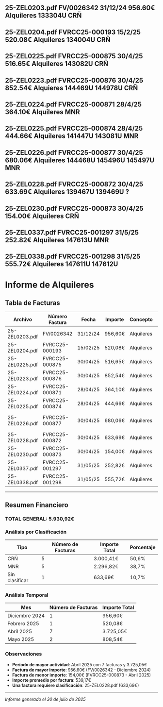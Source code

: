 <!--"C:\Users\jesus\Downloads\UTE SSEE ZARAGOZA TERUEL\[093_RESIDUOS]\[093_RESIDUOS][Reciclarte] Provisional\[RECICLARTE][FACTURAS] mail Pilar 30jul\reciclarte\25-ZEL0223.pdf"
"C:\Users\jesus\Downloads\UTE SSEE ZARAGOZA TERUEL\[093_RESIDUOS]\[093_RESIDUOS][Reciclarte] Provisional\[RECICLARTE][FACTURAS] mail Pilar 30jul\reciclarte\25-ZEL0224.pdf"
"C:\Users\jesus\Downloads\UTE SSEE ZARAGOZA TERUEL\[093_RESIDUOS]\[093_RESIDUOS][Reciclarte] Provisional\[RECICLARTE][FACTURAS] mail Pilar 30jul\reciclarte\25-ZEL0225.pdf"
"C:\Users\jesus\Downloads\UTE SSEE ZARAGOZA TERUEL\[093_RESIDUOS]\[093_RESIDUOS][Reciclarte] Provisional\[RECICLARTE][FACTURAS] mail Pilar 30jul\reciclarte\25-ZEL0226.pdf"
"C:\Users\jesus\Downloads\UTE SSEE ZARAGOZA TERUEL\[093_RESIDUOS]\[093_RESIDUOS][Reciclarte] Provisional\[RECICLARTE][FACTURAS] mail Pilar 30jul\reciclarte\25-ZEL0228.pdf"
"C:\Users\jesus\Downloads\UTE SSEE ZARAGOZA TERUEL\[093_RESIDUOS]\[093_RESIDUOS][Reciclarte] Provisional\[RECICLARTE][FACTURAS] mail Pilar 30jul\reciclarte\25-ZEL0230.pdf"
"C:\Users\jesus\Downloads\UTE SSEE ZARAGOZA TERUEL\[093_RESIDUOS]\[093_RESIDUOS][Reciclarte] Provisional\[RECICLARTE][FACTURAS] mail Pilar 30jul\reciclarte\25-ZEL0337.pdf"
"C:\Users\jesus\Downloads\UTE SSEE ZARAGOZA TERUEL\[093_RESIDUOS]\[093_RESIDUOS][Reciclarte] Provisional\[RECICLARTE][FACTURAS] mail Pilar 30jul\reciclarte\25-ZEL0338.pdf"
"C:\Users\jesus\Downloads\UTE SSEE ZARAGOZA TERUEL\[093_RESIDUOS]\[093_RESIDUOS][Reciclarte] Provisional\[RECICLARTE][FACTURAS] mail Pilar 30jul\reciclarte\25-ZEL0203.pdf"
"C:\Users\jesus\Downloads\UTE SSEE ZARAGOZA TERUEL\[093_RESIDUOS]\[093_RESIDUOS][Reciclarte] Provisional\[RECICLARTE][FACTURAS] mail Pilar 30jul\reciclarte\25-ZEL0204.pdf"
"C:\Users\jesus\Downloads\UTE SSEE ZARAGOZA TERUEL\[093_RESIDUOS]\[093_RESIDUOS][Reciclarte] Provisional\[RECICLARTE][FACTURAS] mail Pilar 30jul\reciclarte\25-ZEL0222.pdf"-->

## 25-ZEL0203.pdf FV/0026342 31/12/24 956.60€ Alquileres  133304U CRÑ
## 25-ZEL0204.pdf FVRCC25-000193 15/2/25 520.08€ Alquileres 134004U CRÑ
## 25-ZEL0225.pdf FVRCC25-000875 30/4/25 516.65€ Alquileres 143082U CRÑ
## 25-ZEL0223.pdf FVRCC25-000876 30/4/25 852.54€ Alquieres 144469U 144978U CRÑ
## 25-ZEL0224.pdf FVRCC25-000871 28/4/25 364.10€ Alquileres MNR
## 25-ZEL0225.pdf FVRCC25-000874 28/4/25 444.66€ Alquileres 141447U 143081U MNR
## 25-ZEL0226.pdf FVRCC25-000877 30/4/25 680.06€ Alquileres 144468U 145496U 145497U MNR
## 25-ZEL0228.pdf FVRCC25-000872 30/4/25 633.69€ Alquileres 139467U 139469U ?
## 25-ZEL0230.pdf FVRCC25-000873 30/4/25 154.00€ Alquileres CRÑ
## 25-ZEL0337.pdf FVRCC25-001297 31/5/25 252.82€ Alquileres 147613U MNR
## 25-ZEL0338.pdf FVRCC25-001298 31/5/25 555.72€ Alquileres 147611U 147612U

# Informe de Alquileres

## Tabla de Facturas

| Archivo | Número Factura | Fecha | Importe | Concepto | Códigos | Tipo |
|---------|---------------|--------|---------|----------|---------|------|
| 25-ZEL0203.pdf | FV/0026342 | 31/12/24 | 956,60€ | Alquileres | 133304U | CRÑ |
| 25-ZEL0204.pdf | FVRCC25-000193 | 15/02/25 | 520,08€ | Alquileres | 134004U | CRÑ |
| 25-ZEL0225.pdf | FVRCC25-000875 | 30/04/25 | 516,65€ | Alquileres | 143082U | CRÑ |
| 25-ZEL0223.pdf | FVRCC25-000876 | 30/04/25 | 852,54€ | Alquileres | 144469U, 144978U | CRÑ |
| 25-ZEL0224.pdf | FVRCC25-000871 | 28/04/25 | 364,10€ | Alquileres | - | MNR |
| 25-ZEL0225.pdf | FVRCC25-000874 | 28/04/25 | 444,66€ | Alquileres | 141447U, 143081U | MNR |
| 25-ZEL0226.pdf | FVRCC25-000877 | 30/04/25 | 680,06€ | Alquileres | 144468U, 145496U, 145497U | MNR |
| 25-ZEL0228.pdf | FVRCC25-000872 | 30/04/25 | 633,69€ | Alquileres | 139467U, 139469U | Sin clasificar |
| 25-ZEL0230.pdf | FVRCC25-000873 | 30/04/25 | 154,00€ | Alquileres | - | CRÑ |
| 25-ZEL0337.pdf | FVRCC25-001297 | 31/05/25 | 252,82€ | Alquileres | 147613U | MNR |
| 25-ZEL0338.pdf | FVRCC25-001298 | 31/05/25 | 555,72€ | Alquileres | 147611U, 147612U | MNR |

---

## Resumen Financiero

### **TOTAL GENERAL: 5.930,92€**

### Análisis por Clasificación

| Tipo | Número de Facturas | Importe Total | Porcentaje |
|------|-------------------|---------------|------------|
| CRÑ | 5 | 3.000,41€ | 50,6% |
| MNR | 5 | 2.296,82€ | 38,7% |
| Sin clasificar | 1 | 633,69€ | 10,7% |

### Análisis Temporal

| Mes | Número de Facturas | Importe Total |
|-----|-------------------|---------------|
| Diciembre 2024 | 1 | 956,60€ |
| Febrero 2025 | 1 | 520,08€ |
| Abril 2025 | 7 | 3.725,05€ |
| Mayo 2025 | 2 | 808,54€ |

### Observaciones

- **Período de mayor actividad**: Abril 2025 con 7 facturas y 3.725,05€
- **Factura de mayor importe**: 956,60€ (FV/0026342 - Diciembre 2024)
- **Factura de menor importe**: 154,00€ (FVRCC25-000873 - Abril 2025)
- **Importe promedio por factura**: 539,17€
- **Una factura requiere clasificación**: 25-ZEL0228.pdf (633,69€)

---

*Informe generado el 30 de julio de 2025*

